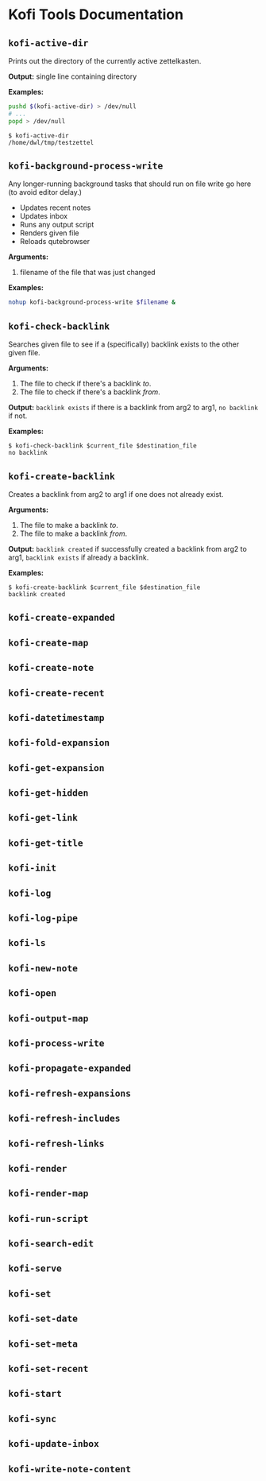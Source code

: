 
# Kofi Tools Documentation
## `kofi-active-dir`

Prints out the directory of the currently active zettelkasten.

**Output:** single line containing directory  

**Examples:**
```bash
pushd $(kofi-active-dir) > /dev/null
# ...
popd > /dev/null
```

```
$ kofi-active-dir
/home/dwl/tmp/testzettel
```
## `kofi-background-process-write`

Any longer-running background tasks that should run on file write go here (to avoid editor delay.)

* Updates recent notes
* Updates inbox
* Runs any output script
* Renders given file
* Reloads qutebrowser

**Arguments:**
1. filename of the file that was just changed

**Examples:**
```bash
nohup kofi-background-process-write $filename &
```
## `kofi-check-backlink`

Searches given file to see if a (specifically) backlink exists to the other given file.

**Arguments:**
1. The file to check if there's a backlink _to_.
2. The file to check if there's a backlink _from_.

**Output:** `backlink exists` if there is a backlink from arg2 to arg1, `no backlink` if not.

**Examples:**
```
$ kofi-check-backlink $current_file $destination_file
no backlink
```
## `kofi-create-backlink`

Creates a backlink from arg2 to arg1 if one does not already exist.

**Arguments:**
1. The file to make a backlink _to_.
2. The file to make a backlink _from_.

**Output:** `backlink created` if successfully created a backlink from arg2 to arg1, `backlink exists` if already a backlink.

**Examples:**
```
$ kofi-create-backlink $current_file $destination_file
backlink created
```
## `kofi-create-expanded`


## `kofi-create-map`


## `kofi-create-note`


## `kofi-create-recent`


## `kofi-datetimestamp`


## `kofi-fold-expansion`


## `kofi-get-expansion`


## `kofi-get-hidden`


## `kofi-get-link`


## `kofi-get-title`


## `kofi-init`


## `kofi-log`


## `kofi-log-pipe`


## `kofi-ls`


## `kofi-new-note`


## `kofi-open`


## `kofi-output-map`


## `kofi-process-write`


## `kofi-propagate-expanded`


## `kofi-refresh-expansions`


## `kofi-refresh-includes`


## `kofi-refresh-links`


## `kofi-render`


## `kofi-render-map`


## `kofi-run-script`


## `kofi-search-edit`


## `kofi-serve`


## `kofi-set`


## `kofi-set-date`


## `kofi-set-meta`


## `kofi-set-recent`


## `kofi-start`


## `kofi-sync`


## `kofi-update-inbox`


## `kofi-write-note-content`


